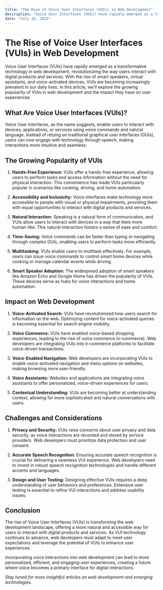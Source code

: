 ```yaml
---
title: "The Rise of Voice User Interfaces (VUIs) in Web Development"
description: "Voice User Interfaces (VUIs) have rapidly emerged as a transformative technology in web development, revolutionizing the way users interact with digital products and services. With the rise of smart speakers, virtual assistants, and..."
date: "July 16, 2023"
---
```


# The Rise of Voice User Interfaces (VUIs) in Web Development

Voice User Interfaces (VUIs) have rapidly emerged as a transformative technology in web development, revolutionizing the way users interact with digital products and services. With the rise of smart speakers, virtual assistants, and voice-activated devices, VUIs are becoming increasingly prevalent in our daily lives. In this article, we'll explore the growing popularity of VUIs in web development and the impact they have on user experiences.

## **What Are Voice User Interfaces (VUIs)?**

Voice User Interfaces, as the name suggests, enable users to interact with devices, applications, or services using voice commands and natural language. Instead of relying on traditional graphical user interfaces (GUIs), users can now engage with technology through speech, making interactions more intuitive and seamless.

## **The Growing Popularity of VUIs**

1. **Hands-Free Experience:** VUIs offer a hands-free experience, allowing users to perform tasks and access information without the need for physical interaction. This convenience has made VUIs particularly popular in scenarios like cooking, driving, and home automation.

2. **Accessibility and Inclusivity:** Voice interfaces make technology more accessible to people with visual or physical impairments, providing them with equal opportunities to interact with digital products and services.

3. **Natural Interaction:** Speaking is a natural form of communication, and VUIs allow users to interact with devices in a way that feels more human-like. This natural interaction fosters a sense of ease and comfort.

4. **Time-Saving:** Voice commands can be faster than typing or navigating through complex GUIs, enabling users to perform tasks more efficiently.

5. **Multitasking:** VUIs enable users to multitask effectively. For example, users can issue voice commands to control smart home devices while cooking or manage calendar events while driving.

6. **Smart Speaker Adoption:** The widespread adoption of smart speakers like Amazon Echo and Google Home has driven the popularity of VUIs. These devices serve as hubs for voice interactions and home automation.

## **Impact on Web Development**

1. **Voice-Activated Search:** VUIs have revolutionized how users search for information on the web. Optimizing content for voice-activated queries is becoming essential for search engine visibility.

2. **Voice Commerce:** VUIs have enabled voice-based shopping experiences, leading to the rise of voice commerce (v-commerce). Web developers are integrating VUIs into e-commerce platforms to facilitate voice-driven transactions.

3. **Voice-Enabled Navigation:** Web developers are incorporating VUIs to enable voice-activated navigation and menu options on websites, making browsing more user-friendly.

4. **Voice Assistants:** Websites and applications are integrating voice assistants to offer personalized, voice-driven experiences for users.

5. **Contextual Understanding:** VUIs are becoming better at understanding context, allowing for more sophisticated and natural conversations with users.

## **Challenges and Considerations**

1. **Privacy and Security:** VUIs raise concerns about user privacy and data security, as voice interactions are recorded and stored by service providers. Web developers must prioritize data protection and user consent.

2. **Accurate Speech Recognition:** Ensuring accurate speech recognition is crucial for delivering a seamless VUI experience. Web developers need to invest in robust speech recognition technologies and handle different accents and languages.

3. **Design and User Testing:** Designing effective VUIs requires a deep understanding of user behaviors and preferences. Extensive user testing is essential to refine VUI interactions and address usability issues.

## **Conclusion**

The rise of Voice User Interfaces (VUIs) is transforming the web development landscape, offering a more natural and accessible way for users to interact with digital products and services. As VUI technology continues to advance, web developers must adapt to meet user expectations and leverage the potential of VUIs to enhance user experiences.

Incorporating voice interactions into web development can lead to more personalized, efficient, and engaging user experiences, creating a future where voice becomes a primary interface for digital interactions.

_Stay tuned for more insightful articles on web development and emerging technologies._
